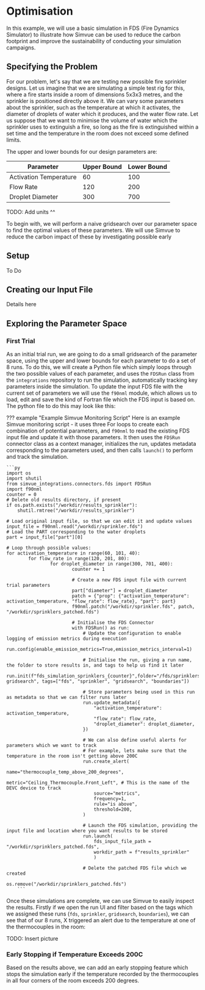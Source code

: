 # Optimisation
In this example, we will use a basic simulation in FDS (Fire Dynamics Simulator) to illustrate how Simvue can be used to reduce the carbon footprint and improve the sustainability of conducting your simulation campaigns.
## Specifying the Problem
For our problem, let's say that we are testing new possible fire sprinkler designs. Let us imagine that we are simulating a simple test rig for this, where a fire starts inside a room of dimensions 5x3x3 metres, and the sprinkler is positioned directly above it. We can vary some parameters about the sprinkler, such as the temperature at which it activates, the diameter of droplets of water which it produces, and the water flow rate. Let us suppose that we want to minimise the volume of water which the sprinkler uses to extinguish a fire, so long as the fire is extinguished within a set time and the temperature in the room does not exceed some defined limits.

The upper and lower bounds for our design parameters are:

| Parameter | Upper Bound | Lower Bound |
|-----------|-------------|-------------|
| Activation Temperature | 60 | 100 |
| Flow Rate | 120 | 200 |
| Droplet Diameter | 300 | 700 |

TODO: Add units ^^


To begin with, we will perform a naive gridsearch over our parameter space to find the optimal values of these parameters. We will use Simvue to reduce the carbon impact of these by investigating possible early 


## Setup
To Do

## Creating our Input File
Details here

## Exploring the Parameter Space
### First Trial
As an initial trial run, we are going to do a small gridsearch of the parameter space, using the upper and lower bounds for each parameter to do a set of 8 runs. To do this, we will create a Python file which simply loops through the two possible values of each parameter, and uses the `FDSRun` class from the `integrations` repository to run the simulation, automatically tracking key parameters inside the simulation. To update the input FDS file with the current set of parameters we will use the `f90nml` module, which allows us to load, edit and save the kind of Fortran file which the FDS input is based on. The python file to do this may look like this:

??? example "Example Simvue Monitoring Script"
    Here is an example Simvue monitoring script - it uses three For loops to create each combination of potential parameters, and `f90nml` to read the existing FDS input file and update it with those parameters. It then uses the `FDSRun` connector class as a context manager, initializes the run, updates metadata corresponding to the parameters used, and then calls `launch()` to perform and track the simulation.
    
    ```py
    import os
    import shutil
    from simvue_integrations.connectors.fds import FDSRun
    import f90nml
    counter = 0
    # Delete old results directory, if present
    if os.path.exists("/workdir/results_sprinkler"):
        shutil.rmtree("/workdir/results_sprinkler")
        
    # Load original input file, so that we can edit it and update values
    input_file = f90nml.read("/workdir/sprinkler.fds")
    # Load the PART corresponding to the water droplets
    part = input_file["part"][0]

    # Loop through possible values:
    for activation_temperature in range(60, 101, 40):
            for flow_rate in range(120, 201, 80):
                    for droplet_diameter in range(300, 701, 400):
                            counter += 1
                            
                            # Create a new FDS input file with current trial parameters
                            part["diameter"] = droplet_diameter
                            patch = {"prop": {"activation_temperature": activation_temperature, "flow_rate": flow_rate}, "part": part}
                            f90nml.patch("/workdir/sprinkler.fds", patch, "/workdir/sprinklers_patched.fds")
                            
                            # Initialise the FDS Connector
                            with FDSRun() as run:
                                # Update the configuration to enable logging of emission metrics during execution
                                run.config(enable_emission_metrics=True,emission_metrics_interval=1)
                                
                                # Initialise the run, giving a run name, the folder to store results in, and tags to help us find it later
                                run.init(f"fds_simulation_sprinklers_{counter}",folder="/fds/sprinklers-gridsearch", tags=["fds", "sprinkler", "gridsearch", "boundaries"])
                                
                                # Store parameters being used in this run as metadata so that we can filter runs later
                                run.update_metadata({
                                    "activation_temperature": activation_temperature,
                                    "flow_rate": flow_rate,
                                    "droplet_diameter": droplet_diameter,
                                })
                                
                                # We can also define useful alerts for parameters which we want to track
                                # For example, lets make sure that the temperature in the room isn't getting above 200C
                                run.create_alert(
                                    name="thermocouple_temp_above_200_degrees",
                                    metric="Ceiling_Thermocouple.Front_Left", # This is the name of the DEVC device to track
                                    source="metrics",
                                    frequency=1,
                                    rule="is above",
                                    threshold=200,
                                )

                                # Launch the FDS simulation, providing the input file and location where you want results to be stored
                                run.launch(
                                    fds_input_file_path = "/workdir/sprinklers_patched.fds",
                                    workdir_path = f"results_sprinkler"
                                    )

                                # Delete the patched FDS file which we created
                                os.remove("/workdir/sprinklers_patched.fds")
        ```

Once these simulations are complete, we can use Simvue to easily inspect the results. Firstly if we open the run UI and filter based on the tags which we assigned these runs (`fds`, `sprinkler`, `gridsearch`, `boundaries`), we can see that of our 8 runs, X triggered an alert due to the temperature at one of the thermocouples in the room:

TODO: Insert picture

### Early Stopping if Temperature Exceeds 200C

Based on the results above, we can add an early stopping feature which stops the simulation early if the temperature recorded by the thermocouples in all four corners of the room exceeds 200 degrees.